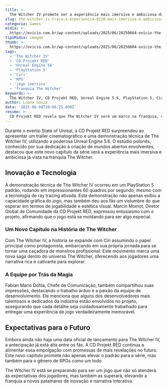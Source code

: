 ```yaml
---
title: >-
  The Witcher IV promete ser a experiência mais imersiva e ambiciosa da série
slug: the-witcher-iv-trara-a-experiencia-8220-mais-imersiva-e-ambiciosa-8221-da-franquia
categoria: Games
midia: >-
  https://ovicio.com.br/wp-content/uploads/2025/06/20250604-ovicio-the-witcher-ciri-tech.jpg
tipoMidia: imagem
thumb: >-
  https://ovicio.com.br/wp-content/uploads/2025/06/20250604-ovicio-the-witcher-ciri-tech.jpg
tags:
  - 'The Witcher IV'
  - 'CD Projekt RED'
  - 'Unreal Engine 56'
  - 'PlayStation 5'
  - 'Ciri'
  - 'RPG'
  - 'jogo imersivo'
  - 'franquia The Witcher'
keywords: >-
  The Witcher IV, CD Projekt RED, Unreal Engine 5.6, PlayStation 5, Ciri, RPG, jogo imersivo, franquia The Witcher
author: Luana Souza
data: '2025-06-04T20:06:25.000Z'
resumo: >-
  CD Projekt RED revela que The Witcher IV será um marco na franquia, com uma imersão sem precedentes. A tecnologia avançada do Unreal Engine 5.6 impulsiona o jogo, que promete encantar os fãs.
---
```


Durante o evento State of Unreal, a CD Projekt RED surpreendeu ao apresentar um trailer cinematográfico e uma demonstração técnica de The Witcher IV, utilizando a poderosa Unreal Engine 5.6. O estúdio polonês, conhecido por sua dedicação à criação de mundos abertos envolventes, destacou que este novo capítulo da série será a experiência mais imersiva e ambiciosa já vista na franquia The Witcher. 

## Inovação e Tecnologia

A demonstração técnica de The Witcher IV ocorreu em um PlayStation 5 padrão, rodando em impressionantes 60 quadros por segundo, mesmo com a tecnologia de ray tracing ativada. Esta demonstração não apenas exibiu a capacidade gráfica do jogo, mas também deu aos fãs um vislumbre do que esperar em termos de jogabilidade e estética visual. Marcin Momot, Diretor Global de Comunidade da CD Projekt RED, expressou entusiasmo com o projeto, afirmando que o jogo está se moldando para ser algo especial. 

### Um Novo Capítulo na História de The Witcher

Com The Witcher IV, a história se expande com Ciri assumindo o papel principal como protagonista, embarcando em sua própria jornada para se tornar uma caçadora de monstros profissional. Este movimento marca uma nova saga dentro do universo The Witcher, oferecendo aos jogadores uma narrativa rica e cativante para explorar. 

### A Equipe por Trás da Magia

Fabian Mario Döhla, Chefe de Comunicação, também compartilhou suas impressões, destacando o trabalho árduo e a paixão da equipe de desenvolvimento. Ele menciona que alguns dos desenvolvedores mais talentosos e dedicados da indústria estão envolvidos no projeto, assegurando que cada detalhe seja cuidadosamente trabalhado para entregar uma experiência de jogo verdadeiramente memorável. 

## Expectativas para o Futuro

Embora ainda não haja uma data oficial de lançamento para The Witcher IV, a antecipação já está alta entre os fãs. A CD Projekt RED continua a alimentar essa empolgação com promessas de mais revelações no futuro. Este novo capítulo promete não apenas elevar o padrão para a série, mas também para o gênero de RPGs como um todo. 

The Witcher IV está se preparando para ser um jogo que não só atenderá às expectativas dos jogadores, mas também as superará, elevando a franquia a novos patamares de inovação e narrativa interativa.